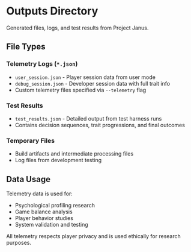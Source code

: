 # Outputs Directory

Generated files, logs, and test results from Project Janus.

## File Types

### Telemetry Logs (`*.json`)
- `user_session.json` - Player session data from user mode
- `debug_session.json` - Developer session data with full trait info
- Custom telemetry files specified via `--telemetry` flag

### Test Results
- `test_results.json` - Detailed output from test harness runs
- Contains decision sequences, trait progressions, and final outcomes

### Temporary Files
- Build artifacts and intermediate processing files
- Log files from development testing

## Data Usage

Telemetry data is used for:
- Psychological profiling research
- Game balance analysis  
- Player behavior studies
- System validation and testing

All telemetry respects player privacy and is used ethically for research purposes.
